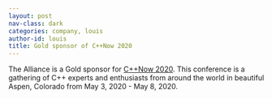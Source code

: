 ```yaml
---
layout: post
nav-class: dark
categories: company, louis
author-id: louis
title: Gold sponsor of C++Now 2020
---
```

The Alliance is a Gold sponsor for
<a href="http://cppnow.org/about/corporate_sponsors/">C++Now 2020</a>. This
conference is a gathering of C++ experts and enthusiasts from around
the world in beautiful Aspen, Colorado from May 3, 2020 - May 8, 2020.
